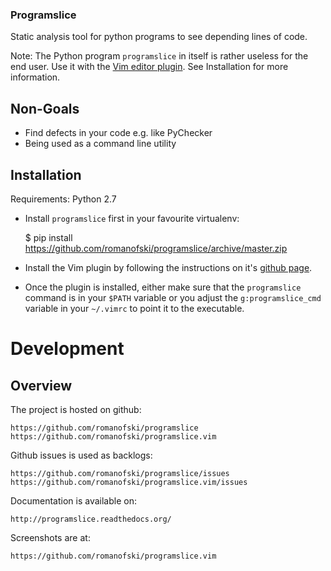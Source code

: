 ### Programslice

Static analysis tool for python programs to see depending lines of code.


Note: The Python program `programslice` in itself is rather useless for
the end user. Use it with the [Vim editor plugin](https://github.com/romanofski/programslice.vim). See
Installation for more information.

## Non-Goals

* Find defects in your code e.g. like PyChecker
* Being used as a command line utility

## Installation

Requirements: Python 2.7

* Install `programslice` first in your favourite virtualenv:

    $ pip install https://github.com/romanofski/programslice/archive/master.zip

* Install the Vim plugin by following the instructions on it's [github
  page](https://github.com/romanofski/programslice.vim).

* Once the plugin is installed, either make sure that the
  ``programslice`` command is in your ``$PATH`` variable or you adjust
  the ``g:programslice_cmd`` variable in your ``~/.vimrc`` to point it
  to the executable.

Development
===========

Overview
--------

The project is hosted on github:

    https://github.com/romanofski/programslice
    https://github.com/romanofski/programslice.vim

Github issues is used as backlogs:

    https://github.com/romanofski/programslice/issues
    https://github.com/romanofski/programslice.vim/issues

Documentation is available on:

    http://programslice.readthedocs.org/

Screenshots are at:

    https://github.com/romanofski/programslice.vim
